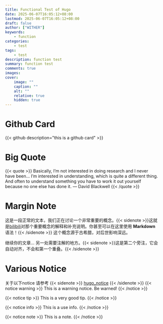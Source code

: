 ```yaml
---
title: Functional Test of Hugo
date: 2025-06-07T16:05:12+08:00
lastmod: 2025-06-07T16:05:12+08:00
draft: false
author: ["WITHER"]
keywords: 
    - function
categories:
    - test
tags:
    - test
description: function test
summary: function test
comments: true
images: 
cover:
    image: ""
    caption: ""
    alt: ""
    relative: true
    hidden: true
---
```

# Github Card
{{< github description="this is a github card" >}}

# Big Quote
{{< quote >}}
Basically, I’m not interested in doing research and I never have been… I’m interested in understanding, which is quite a different thing. And often to understand something you have to work it out yourself because no one else has done it. — David Blackwell
{{< /quote >}}

# Margin Note
这是一段正常的文本，我们正在讨论一个非常重要的概念。{{< sidenote >}}这就是[bilibili](https://www.bilibili.com/)对那个重要概念的解释和补充说明。你甚至可以在这里使用 **Markdown** 语法！{{< /sidenote >}} 这个概念源于古希腊，对后世影响深远。

继续你的文章... 另一处需要注解的地方。{{< sidenote >}}这是第二个旁注，它会自动对齐，不会和第一个重叠。{{< /sidenote >}}

# Various Notice
关于以下notice 请参考 {{< sidenote >}} [hugo_notice](https://github.com/martignoni/hugo-notice?tab=readme-ov-file) {{< /sidenote >}}
{{< notice warning >}}
This is a warning notice. Be warned!
{{< /notice >}}

{{< notice tip >}}
This is a very good tip.
{{< /notice >}}

{{< notice info >}}
This is a use info.
{{< /notice >}}

{{< notice note >}}
This is a note.
{{< /notice >}}